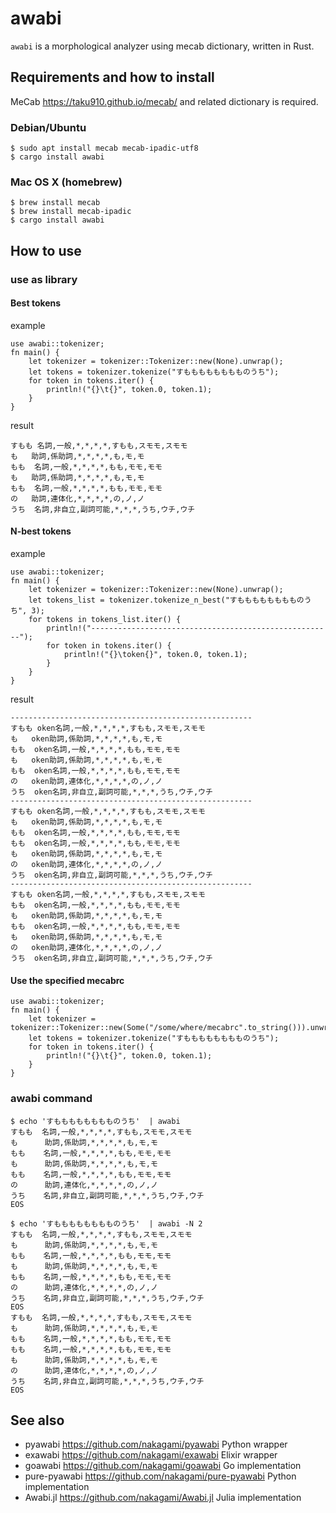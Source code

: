 # awabi

`awabi` is a morphological analyzer using mecab dictionary, written in Rust.

## Requirements and how to install

MeCab https://taku910.github.io/mecab/ and related dictionary is required.

### Debian/Ubuntu
```
$ sudo apt install mecab mecab-ipadic-utf8
$ cargo install awabi
```

### Mac OS X (homebrew)
```
$ brew install mecab
$ brew install mecab-ipadic
$ cargo install awabi
```

## How to use

### use as library

#### Best tokens

example
```
use awabi::tokenizer;
fn main() {
    let tokenizer = tokenizer::Tokenizer::new(None).unwrap();
    let tokens = tokenizer.tokenize("すもももももももものうち");
    for token in tokens.iter() {
        println!("{}\t{}", token.0, token.1);
    }
}
```

result
```
すもも	名詞,一般,*,*,*,*,すもも,スモモ,スモモ
も	助詞,係助詞,*,*,*,*,も,モ,モ
もも	名詞,一般,*,*,*,*,もも,モモ,モモ
も	助詞,係助詞,*,*,*,*,も,モ,モ
もも	名詞,一般,*,*,*,*,もも,モモ,モモ
の	助詞,連体化,*,*,*,*,の,ノ,ノ
うち	名詞,非自立,副詞可能,*,*,*,うち,ウチ,ウチ
```

#### N-best tokens

example
```
use awabi::tokenizer;
fn main() {
    let tokenizer = tokenizer::Tokenizer::new(None).unwrap();
    let tokens_list = tokenizer.tokenize_n_best("すもももももももものうち", 3);
    for tokens in tokens_list.iter() {
        println!("------------------------------------------------------");
        for token in tokens.iter() {
            println!("{}\token{}", token.0, token.1);
        }
    }
}
```

result
```
------------------------------------------------------
すもも	oken名詞,一般,*,*,*,*,すもも,スモモ,スモモ
も	oken助詞,係助詞,*,*,*,*,も,モ,モ
もも	oken名詞,一般,*,*,*,*,もも,モモ,モモ
も	oken助詞,係助詞,*,*,*,*,も,モ,モ
もも	oken名詞,一般,*,*,*,*,もも,モモ,モモ
の	oken助詞,連体化,*,*,*,*,の,ノ,ノ
うち	oken名詞,非自立,副詞可能,*,*,*,うち,ウチ,ウチ
------------------------------------------------------
すもも	oken名詞,一般,*,*,*,*,すもも,スモモ,スモモ
も	oken助詞,係助詞,*,*,*,*,も,モ,モ
もも	oken名詞,一般,*,*,*,*,もも,モモ,モモ
もも	oken名詞,一般,*,*,*,*,もも,モモ,モモ
も	oken助詞,係助詞,*,*,*,*,も,モ,モ
の	oken助詞,連体化,*,*,*,*,の,ノ,ノ
うち	oken名詞,非自立,副詞可能,*,*,*,うち,ウチ,ウチ
------------------------------------------------------
すもも	oken名詞,一般,*,*,*,*,すもも,スモモ,スモモ
もも	oken名詞,一般,*,*,*,*,もも,モモ,モモ
も	oken助詞,係助詞,*,*,*,*,も,モ,モ
もも	oken名詞,一般,*,*,*,*,もも,モモ,モモ
も	oken助詞,係助詞,*,*,*,*,も,モ,モ
の	oken助詞,連体化,*,*,*,*,の,ノ,ノ
うち	oken名詞,非自立,副詞可能,*,*,*,うち,ウチ,ウチ
```

#### Use the specified mecabrc

```
use awabi::tokenizer;
fn main() {
    let tokenizer = tokenizer::Tokenizer::new(Some("/some/where/mecabrc".to_string())).unwrap();
    let tokens = tokenizer.tokenize("すもももももももものうち");
    for token in tokens.iter() {
        println!("{}\t{}", token.0, token.1);
    }
}
```

### awabi command

```
$ echo 'すもももももももものうち'  | awabi
すもも  名詞,一般,*,*,*,*,すもも,スモモ,スモモ
も      助詞,係助詞,*,*,*,*,も,モ,モ
もも    名詞,一般,*,*,*,*,もも,モモ,モモ
も      助詞,係助詞,*,*,*,*,も,モ,モ
もも    名詞,一般,*,*,*,*,もも,モモ,モモ
の      助詞,連体化,*,*,*,*,の,ノ,ノ
うち    名詞,非自立,副詞可能,*,*,*,うち,ウチ,ウチ
EOS
```
```
$ echo 'すもももももももものうち'  | awabi -N 2
すもも  名詞,一般,*,*,*,*,すもも,スモモ,スモモ
も      助詞,係助詞,*,*,*,*,も,モ,モ
もも    名詞,一般,*,*,*,*,もも,モモ,モモ
も      助詞,係助詞,*,*,*,*,も,モ,モ
もも    名詞,一般,*,*,*,*,もも,モモ,モモ
の      助詞,連体化,*,*,*,*,の,ノ,ノ
うち    名詞,非自立,副詞可能,*,*,*,うち,ウチ,ウチ
EOS
すもも  名詞,一般,*,*,*,*,すもも,スモモ,スモモ
も      助詞,係助詞,*,*,*,*,も,モ,モ
もも    名詞,一般,*,*,*,*,もも,モモ,モモ
もも    名詞,一般,*,*,*,*,もも,モモ,モモ
も      助詞,係助詞,*,*,*,*,も,モ,モ
の      助詞,連体化,*,*,*,*,の,ノ,ノ
うち    名詞,非自立,副詞可能,*,*,*,うち,ウチ,ウチ
EOS
```

## See also

- pyawabi https://github.com/nakagami/pyawabi Python wrapper
- exawabi https://github.com/nakagami/exawabi Elixir wrapper
- goawabi https://github.com/nakagami/goawabi Go implementation
- pure-pyawabi https://github.com/nakagami/pure-pyawabi Python implementation
- Awabi.jl https://github.com/nakagami/Awabi.jl Julia implementation
